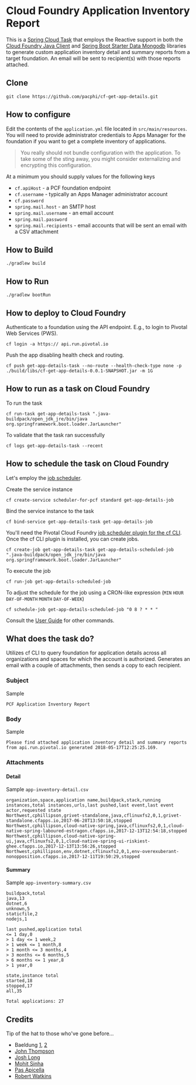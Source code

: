 # Cloud Foundry Application Inventory Report

This is a [Spring Cloud Task](http://cloud.spring.io/spring-cloud-task/) that employs the Reactive support in both the [Cloud Foundry Java Client](https://github.com/cloudfoundry/cf-java-client) and [Spring Boot Starter Data Mongodb](https://docs.spring.io/spring-data/mongodb/docs/current/reference/html/#mongo.reactive) libraries to generate custom application inventory detail and summary reports from a target foundation.  An email will be sent to recipient(s) with those reports attached. 


## Clone

```
git clone https://github.com/pacphi/cf-get-app-details.git
```

## How to configure

Edit the contents of the `application.yml` file located in `src/main/resources`.  You will need to provide administrator credentials to Apps Manager for the foundation if you want to get a complete inventory of applications. 

> You really should not bundle configuration with the application. To take some of the sting away, you might consider externalizing and encrypting this configuration.

At a minimum you should supply values for the following keys

* `cf.apiHost` - a PCF foundation endpoint
* `cf.username` - typically an Apps Manager administrator account
* `cf.password`
* `spring.mail.host` - an SMTP host
* `spring.mail.username` - an email account
* `spring.mail.password`
* `spring.mail.recipients` - email accounts that will be sent an email with a CSV attachment

## How to Build

```
./gradlew build
```

## How to Run

```
./gradlew bootRun
```

## How to deploy to Cloud Foundry

Authenticate to a foundation using the API endpoint. E.g., to login to Pivotal Web Services (PWS).

```
cf login -a https:// api.run.pivotal.io
```

Push the app disabling health check and routing.

```
cf push get-app-details-task --no-route --health-check-type none -p ./build/libs/cf-get-app-details-0.0.1-SNAPSHOT.jar -m 1G
```


## How to run as a task on Cloud Foundry

To run the task

```
cf run-task get-app-details-task ".java-buildpack/open_jdk_jre/bin/java org.springframework.boot.loader.JarLauncher"
```

To validate that the task ran successfully

```
cf logs get-app-details-task --recent
```


## How to schedule the task on Cloud Foundry

Let's employ the [job scheduler](https://docs.pivotal.io/pcf-scheduler/1-1/using.html).

Create the service instance

```
cf create-service scheduler-for-pcf standard get-app-details-job
```

Bind the service instance to the task

```
cf bind-service get-app-details-task get-app-details-job
```

You'll need the Pivotal Cloud Foundry [job scheduler plugin for the cf CLI](https://network.pivotal.io/products/p-scheduler-for-pcf). Once the cf CLI plugin is installed, you can create jobs.

```
cf create-job get-app-details-task get-app-details-scheduled-job ".java-buildpack/open_jdk_jre/bin/java org.springframework.boot.loader.JarLauncher"
```

To execute the job

```
cf run-job get-app-details-scheduled-job
```

To adjust the schedule for the job using a CRON-like expression (`MIN` `HOUR` `DAY-OF-MONTH` `MONTH` `DAY-OF-WEEK`)

```
cf schedule-job get-app-details-scheduled-job "0 8 ? * * "
```

Consult the [User Guide](https://docs.pivotal.io/pcf-scheduler/1-1/using-jobs.html) for other commands.

## What does the task do?

Utilizes cf CLI to query foundation for application details across all organizations and spaces for which the account is authorized.  Generates an email with a couple of attachments, then sends a copy to each recipient.

### Subject

Sample 

```
PCF Application Inventory Report
```

### Body

Sample 

```
Please find attached application inventory detail and summary reports from api.run.pivotal.io generated 2018-05-17T12:25:25.169.
```

### Attachments

#### Detail

Sample `app-inventory-detail.csv`

```
organization,space,application name,buildpack,stack,running instances,total instances,urls,last pushed,last event,last event actor,requested state
Northwest,cphillipson,grivet-standalone,java,cflinuxfs2,0,1,grivet-standalone.cfapps.io,2017-06-28T13:50:18,stopped
Northwest,cphillipson,cloud-native-spring,java,cflinuxfs2,0,1,cloud-native-spring-laboured-estragon.cfapps.io,2017-12-13T12:54:18,stopped
Northwest,cphillipson,cloud-native-spring-ui,java,cflinuxfs2,0,1,cloud-native-spring-ui-riskiest-ghee.cfapps.io,2017-12-13T13:56:26,stopped
Northwest,cphillipson,env,dotnet,cflinuxfs2,0,1,env-overexuberant-nonopposition.cfapps.io,2017-12-11T19:50:29,stopped
```

#### Summary

Sample `app-inventory-summary.csv`

```
buildpack,total
java,13
dotnet,6
unknown,5
staticfile,2
nodejs,1

last pushed,application total
<= 1 day,0
> 1 day <= 1 week,2
> 1 week <= 1 month,8
> 1 month <= 3 months,4
> 3 months <= 6 months,5
> 6 months <= 1 year,8
> 1 year,0

state,instance total
started,18
stopped,17
all,35

Total applications: 27
```

## Credits

Tip of the hat to those who've gone before...

* Baeldung [1](http://www.baeldung.com/spring-email), [2](http://www.baeldung.com/spring-events)
* [John Thompson](https://springframework.guru/spring-data-mongodb-with-reactive-mongodb/)
* [Josh Long](https://github.com/joshlong/cf-task-demo)
* [Mohit Sinha](https://github.com/mohitsinha/spring-boot-webflux-reactive-mongo)
* [Pas Apicella](http://theblasfrompas.blogspot.com/2017/03/run-spring-cloud-task-from-pivotal.html)
* [Robert Watkins](https://gist.github.com/twasink/3073710)
